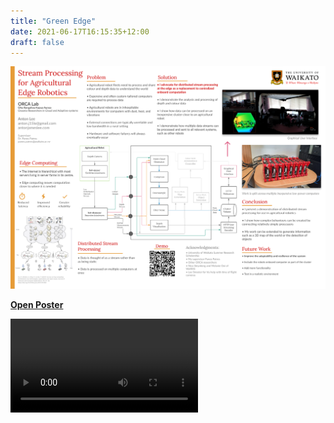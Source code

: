 ```yaml
---
title: "Green Edge"
date: 2021-06-17T16:15:35+12:00
draft: false
---
```


<img src="poster.png"/>

**[Open Poster](poster.png)**

<div class="videoCard">
<video src="demo.mp4" controls></video>
</div> 